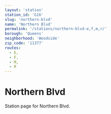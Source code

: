 ```yaml
---
layout: 'station'
station_id: 'G16'
slug: 'northern-blvd'
name: 'Northern Blvd'
permalink: '/stations/northern-blvd-e,f,m,r/'
borough: 'Queens'
neighborhood: 'Woodside'
zip_code: '11377'
routes:
  - E,
  - F,
  - M,
  - R
---
```

# Northern Blvd

Station page for Northern Blvd.
